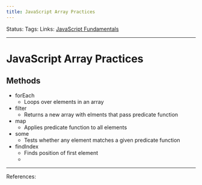```yaml
---
title: JavaScript Array Practices
---
```

Status:
Tags:
Links: [JavaScript Fundamentals](out/javascript-fundamentals.md)
___
# JavaScript Array Practices
## Methods
- forEach
	- Loops over elements in an array
- filter
	- Returns a new array with elments that pass predicate function
- map
	- Applies predicate function to all elements
- some
	- Tests whether any element matches a given predicate function
- findIndex
	- Finds position of first element
	- 
___
References: